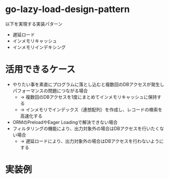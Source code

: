 # go-lazy-load-design-pattern

以下を実現する実装パターン

* 遅延ロード
* インメモリキャッシュ
* インメモリインデキシング

# 活用できるケース

* やりたい事を素直にプログラムに落とし込むと複数回のDBアクセスが発生しパフォーマンスの問題につながる場合
  * -> 複数回のDBアクセスを1度にまとめてインメモリキャッシュに保持する
  * -> インメモリでインデックス（連想配列）を作成し、レコードの検索を高速化する
* ORMのPreloadやEager Loadingで解決できない場合
* フィルタリングの機能により、出力対象外の場合はDBアクセスを行いたくない場合
  * -> 遅延ロードにより、出力対象外の場合はDBアクセスを行わないようにする

# 実装例

```go

```